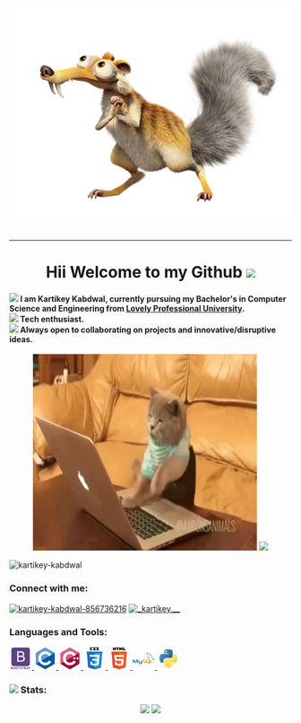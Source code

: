 ![](https://github.com/Kartikey-Kabdwal/Kartikey-Kabdwal/blob/main/squirrel11.png)
<br><br>
<hr>
<h1 align="center">Hii Welcome to my Github <img width="30" src="https://emojis.slackmojis.com/emojis/images/1547582922/5197/party_blob.gif?1547582922"/> </h1>
<h4>
  <img width="35" src="https://emojis.slackmojis.com/emojis/images/1605722420/11386/among_us_orange_dance.gif?1605722420"/>
  I am Kartikey Kabdwal, currently pursuing my Bachelor's in Computer Science and Engineering from <a href="https://www.lpu.in/">Lovely Professional University</a>.
  <br>
   <img width="35" src="https://emojis.slackmojis.com/emojis/images/1616841890/24518/tech.gif?1616841890"/>
      Tech enthusiast.
  <br>
   <img width="23" src="https://emojis.slackmojis.com/emojis/images/1613285697/12806/meow_attention.png?1613285697"/>
   Always open to collaborating on projects and innovative/disruptive ideas.
 </h4>
<p align="center">
  <img src="https://github.com/Kartikey-Kabdwal/Kartikey-Kabdwal/blob/main/meme.gif" width=400 height=350>
  <img src="https://github.com/ShyamPraveenSingh/ShyamPraveenSingh/blob/master/new.gif" height=350/>
  
</p>


<p align="left"> <img src="https://komarev.com/ghpvc/?username=kartikey-kabdwal&label=Profile%20views&color=0e75b6&style=flat" alt="kartikey-kabdwal" /> </p>

<h3 align="left">Connect with me:</h3>
<p align="left">
<a href="https://linkedin.com/in/kartikey-kabdwal-856736216" target="blank"><img align="center" src="https://raw.githubusercontent.com/rahuldkjain/github-profile-readme-generator/master/src/images/icons/Social/linked-in-alt.svg" alt="kartikey-kabdwal-856736216" height="30" width="40" /></a>
<a href="https://instagram.com/_kartikey.__" target="blank"><img align="center" src="https://raw.githubusercontent.com/rahuldkjain/github-profile-readme-generator/master/src/images/icons/Social/instagram.svg" alt="_kartikey.__" height="30" width="40" /></a>
</p>

<h3 align="left">Languages and Tools:</h3>
<p align="left"> <a href="https://getbootstrap.com" target="_blank"> <img src="https://raw.githubusercontent.com/devicons/devicon/master/icons/bootstrap/bootstrap-plain-wordmark.svg" alt="bootstrap" width="40" height="40"/> </a> <a href="https://www.cprogramming.com/" target="_blank"> <img src="https://raw.githubusercontent.com/devicons/devicon/master/icons/c/c-original.svg" alt="c" width="40" height="40"/> </a> <a href="https://www.w3schools.com/cpp/" target="_blank"> <img src="https://raw.githubusercontent.com/devicons/devicon/master/icons/cplusplus/cplusplus-original.svg" alt="cplusplus" width="40" height="40"/> </a> <a href="https://www.w3schools.com/css/" target="_blank"> <img src="https://raw.githubusercontent.com/devicons/devicon/master/icons/css3/css3-original-wordmark.svg" alt="css3" width="40" height="40"/> </a> <a href="https://www.w3.org/html/" target="_blank"> <img src="https://raw.githubusercontent.com/devicons/devicon/master/icons/html5/html5-original-wordmark.svg" alt="html5" width="40" height="40"/> </a> <a href="https://www.mysql.com/" target="_blank"> <img src="https://raw.githubusercontent.com/devicons/devicon/master/icons/mysql/mysql-original-wordmark.svg" alt="mysql" width="40" height="40"/> </a> <a href="https://www.python.org" target="_blank"> <img src="https://raw.githubusercontent.com/devicons/devicon/master/icons/python/python-original.svg" alt="python" width="40" height="40"/> </a> </p>
<h3 align="left"><img width="30" src="https://emojis.slackmojis.com/emojis/images/1589323974/9036/stonks.png?1589323974"> Stats:</h3> 
<p align="center">
  <img width="48%" src="https://github-readme-stats.vercel.app/api?username=Kartikey-Kabdwal&show_icons=true&hide_border=true&theme=radical" />
  <img width="48%" src="https://github-readme-streak-stats.herokuapp.com/?user=Kartikey-Kabdwal&hide_border=true&theme=radical" />
</p>
